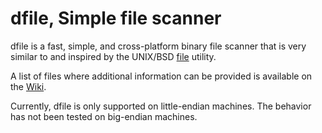 # dfile, Simple file scanner

dfile is a fast, simple, and cross-platform binary file scanner that is very similar to and inspired by the UNIX/BSD [file](https://github.com/file/file) utility.

A list of files where additional information can be provided is available on the [Wiki](https://github.com/dd86k/dfile/wiki/Additional-Information).

Currently, dfile is only supported on little-endian machines. The behavior has not been tested on big-endian machines.
